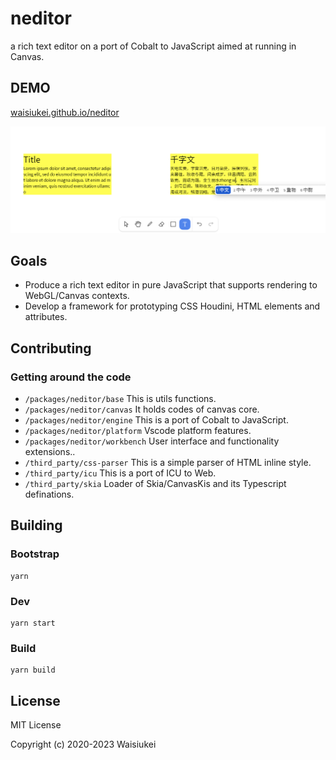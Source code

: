 # neditor

a rich text editor on a port of Cobalt to JavaScript aimed at running in Canvas.

## DEMO
[waisiukei.github.io/neditor](https://waisiukei.github.io/neditor/)

![preview](./preview.png)

## Goals

- Produce a rich text editor in pure JavaScript that supports rendering to WebGL/Canvas contexts.
- Develop a framework for prototyping CSS Houdini, HTML elements and attributes.

## Contributing

### Getting around the code

* `/packages/neditor/base` This is utils functions.
* `/packages/neditor/canvas` It holds codes of canvas core.
* `/packages/neditor/engine` This is a port of Cobalt to JavaScript.
* `/packages/neditor/platform` Vscode platform features.
* `/packages/neditor/workbench` User interface and functionality extensions..
* `/third_party/css-parser` This is a simple parser of HTML inline style.
* `/third_party/icu` This is a port of ICU to Web.
* `/third_party/skia` Loader of Skia/CanvasKis and its Typescript definations.

## Building

### Bootstrap

```shell script
yarn
```

### Dev

```shell script
yarn start
```

### Build

```shell script
yarn build
```

## License

MIT License

Copyright (c) 2020-2023 Waisiukei
